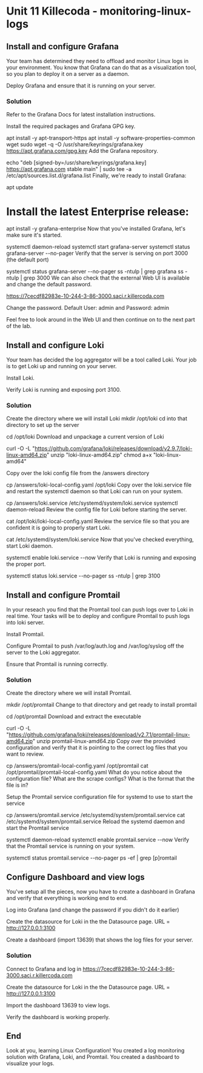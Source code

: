 # Unit 11 Killecoda - monitoring-linux-logs


## Install and configure Grafana

Your team has determined they need to offload and monitor Linux logs in your environment. 
You know that Grafana can do that as a visualization tool, so you plan to deploy it on a server as a daemon.

Deploy Grafana and ensure that it is running on your server.

### Solution

Refer to the Grafana Docs for latest installation instructions.

Install the required packages and Grafana GPG key.

apt install -y apt-transport-https
apt install -y software-properties-common wget
sudo wget -q -O /usr/share/keyrings/grafana.key https://apt.grafana.com/gpg.key
Add the Grafana repository.

echo "deb [signed-by=/usr/share/keyrings/grafana.key] https://apt.grafana.com stable main" | sudo tee -a /etc/apt/sources.list.d/grafana.list
Finally, we're ready to install Grafana:

apt update
# Install the latest Enterprise release:
apt install -y grafana-enterprise
Now that you've installed Grafana, let's make sure it's started.

systemctl daemon-reload
systemctl start grafana-server
systemctl status grafana-server --no-pager
Verify that the server is serving on port 3000 (the default port)

systemctl status grafana-server --no-pager
ss -ntulp | grep grafana
ss -ntulp | grep 3000
We can also check that the external Web UI is available and change the default password.

https://7cecdf82983e-10-244-3-86-3000.saci.r.killercoda.com

Change the password. Default User: admin and Password: admin

Feel free to look around in the Web UI and then continue on to the next part of the lab.

## Install and configure Loki

Your team has decided the log aggregator will be a tool called Loki. 
Your job is to get Loki up and running on your server.

Install Loki.

Verify Loki is running and exposing port 3100.

### Solution

Create the directory where we will install Loki
mkdir /opt/loki
cd into that directory to set up the server

cd /opt/loki
Download and unpackage a current version of Loki

curl -O -L "https://github.com/grafana/loki/releases/download/v2.9.7/loki-linux-amd64.zip"
unzip "loki-linux-amd64.zip"
chmod a+x "loki-linux-amd64"

Copy over the loki config file from the /answers directory

cp /answers/loki-local-config.yaml /opt/loki
Copy over the loki.service file and restart the systemctl daemon so that Loki can run on your system.

cp /answers/loki.service /etc/systemd/system/loki.service
systemctl daemon-reload
Review the config file for Loki before starting the server.

cat /opt/loki/loki-local-config.yaml
Review the service file so that you are confident it is going to properly start Loki.

cat /etc/systemd/system/loki.service
Now that you've checked everything, start Loki daemon.

systemctl enable loki.service --now
Verify that Loki is running and exposing the proper port.

systemctl status loki.service --no-pager
ss -ntulp | grep 3100

## Install and configure Promtail

In your reseach you find that the Promtail tool can push logs over to Loki in real time. 
Your tasks will be to deploy and configure Promtail to push logs into loki server.

Install Promtail.

Configure Promtail to push /var/log/auth.log and /var/log/syslog off the server to the Loki aggregator.

Ensure that Promtail is running correctly.

### Solution

Create the directory where we will install Promtail.

mkdir /opt/promtail
Change to that directory and get ready to install promtail

cd /opt/promtail
Download and extract the executable

curl -O -L "https://github.com/grafana/loki/releases/download/v2.7.1/promtail-linux-amd64.zip"
unzip promtail-linux-amd64.zip 
Copy over the provided configuration and verify that it is pointing to the correct log files that you want to review.

cp /answers/promtail-local-config.yaml /opt/promtail
cat /opt/promtail/promtail-local-config.yaml
What do you notice about the configuration file? What are the scrape configs? What is the format that the file is in?

Setup the Promtail service configuration file for systemd to use to start the service

cp /answers/promtail.service /etc/systemd/system/promtail.service
cat /etc/systemd/system/promtail.service
Reload the systemd daemon and start the Promtail service

systemctl daemon-reload
systemctl enable promtail.service --now
Verify that the Promtail service is running on your system.

systemctl status promtail.service --no-pager
ps -ef | grep [p]romtail

## Configure Dashboard and view logs

You've setup all the pieces, now you have to create a dashboard in Grafana and 
verify that everything is working end to end.

Log into Grafana (and change the password if you didn't do it earlier)

Create the datasource for Loki in the the Datasource page. URL = http://127.0.0.1:3100

Create a dashboard (import 13639) that shows the log files for your server.

### Solution

Connect to Grafana and log in https://7cecdf82983e-10-244-3-86-3000.saci.r.killercoda.com

Create the datasource for Loki in the the Datasource page. URL = http://127.0.0.1:3100

Import the dashboard 13639 to view logs.

Verify the dashboard is working properly.

## End

Look at you, learning Linux Configuration! You created a log monitoring solution with 
Grafana, Loki, and Promtail. You created a dashboard to visualize your logs.